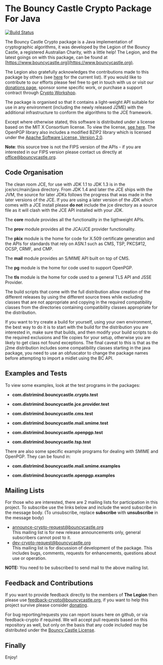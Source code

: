 # The Bouncy Castle Crypto Package For Java

[![Build Status](https://travis-ci.org/bcgit/bc-java.svg?branch=master)](https://travis-ci.org/bcgit/bc-java)

The Bouncy Castle Crypto package is a Java implementation of cryptographic algorithms, it was developed by the Legion of the Bouncy Castle, a registered Australian Charity, with a little help! The Legion, and the latest goings on with this package, can be found at [https://www.bouncycastle.org](https://www.bouncycastle.org).

The Legion also gratefully acknowledges the contributions made to this package by others (see [here](https://www.bouncycastle.org/contributors.html) for the current list). If you would like to contribute to our efforts please feel free to get in touch with us or visit our [donations page](https://www.bouncycastle.org/donate), sponsor some specific work, or purchase a support contract through [Crypto Workshop](https://www.cryptoworkshop.com).

The package is organised so that it contains a light-weight API suitable for use in any environment (including the newly released J2ME) with the additional infrastructure to conform the algorithms to the JCE framework.

Except where otherwise stated, this software is distributed under a license based on the MIT X Consortium license. To view the license, [see here](https://www.bouncycastle.org/licence.html). The OpenPGP library also includes a modified BZIP2 library which is licensed under the [Apache Software License, Version 2.0](http://www.apache.org/licenses/). 

**Note**: this source tree is not the FIPS version of the APIs - if you are interested in our FIPS version please contact us directly at  [office@bouncycastle.org](mailto:office@bouncycastle.org).

## Code Organisation

The clean room JCE, for use with JDK 1.1 to JDK 1.3 is in the jce/src/main/java directory. From JDK 1.4 and later the JCE ships with the JVM, the source for later JDKs follows the progress that was made in the later versions of the JCE. If you are using a later version of the JDK which comes with a JCE install please **do not** include the jce directory as a source file as it will clash with the JCE API installed with your JDK.

The **core** module provides all the functionality in the ligthweight APIs.

The **prov** module provides all the JCA/JCE provider functionality.

The **pkix** module is the home for code for X.509 certificate generation and the APIs for standards that rely on ASN.1 such
as CMS, TSP, PKCS#12, OCSP, CRMF, and CMP.

The **mail** module provides an S/MIME API built on top of CMS.

The **pg** module is the home for code used to support OpenPGP.

The **tls** module is the home for code used to a general TLS API and JSSE Provider.

The build scripts that come with the full distribution allow creation of the different releases by using the different source trees while excluding classes that are not appropriate and copying in the required compatibility classes from the directories containing compatibility classes appropriate for the distribution.

If you want to try create a build for yourself, using your own environment, the best way to do it is to start with the build for the distribution you are interested in, make sure that builds, and then modify your build scripts to do the required exclusions and file copies for your setup, otherwise you are likely to get class not found exceptions. The final caveat to this is that as the j2me distribution includes some compatibility classes starting in the java package, you need to use an obfuscator to change the package names before attempting to import a midlet using the BC API.


## Examples and Tests

To view some examples, look at the test programs in the packages:

*   **com.distrimind.bouncycastle.crypto.test**

*   **com.distrimind.bouncycastle.jce.provider.test**

*   **com.distrimind.bouncycastle.cms.test**

*   **com.distrimind.bouncycastle.mail.smime.test**

*   **com.distrimind.bouncycastle.openpgp.test**

*   **com.distrimind.bouncycastle.tsp.test**

There are also some specific example programs for dealing with SMIME and OpenPGP. They can be found in:

*   **com.distrimind.bouncycastle.mail.smime.examples**

*   **com.distrimind.bouncycastle.openpgp.examples**

## Mailing Lists

For those who are interested, there are 2 mailing lists for participation in this project. To subscribe use the links below and include the word subscribe in the message body. (To unsubscribe, replace **subscribe** with **unsubscribe** in the message body)

*   [announce-crypto-request@bouncycastle.org](mailto:announce-crypto-request@bouncycastle.org)  
    This mailing list is for new release announcements only, general subscribers cannot post to it.
*   [dev-crypto-request@bouncycastle.org](mailto:dev-crypto-request@bouncycastle.org)  
    This mailing list is for discussion of development of the package. This includes bugs, comments, requests for enhancements, questions about use or operation.

**NOTE:** You need to be subscribed to send mail to the above mailing list.

## Feedback and Contributions

If you want to provide feedback directly to the members of **The Legion** then please use [feedback-crypto@bouncycastle.org](mailto:feedback-crypto@bouncycastle.org), if you want to help this project survive please consider [donating](https://www.bouncycastle.org/donate).

For bug reporting/requests you can report issues here on github, or via feedback-crypto if required. We will accept pull requests based on this repository as well, but only on the basis that any code included may be distributed under the [Bouncy Castle License](https://www.bouncycastle.org/licence.html).

## Finally

Enjoy!

